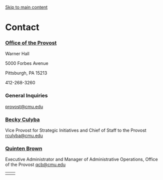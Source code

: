 [Skip to main content](https://www.cmu.edu/leadership/the-provost/contact#main-content)

# Contact

### [Office of the Provost](https://www.cmu.edu/leadership/the-provost/provost-office)

Warner Hall

5000 Forbes Avenue

Pittsburgh, PA 15213

412-268-3260

### General Inquiries

[provost@cmu.edu](mailto:provost@cmu.edu)

### [Becky Culyba](https://www.cmu.edu/leadership/the-provost/academic-leadership/culyba-bio-old-2)

Vice Provost for Strategic Initiatives and Chief of Staff to the Provost rculyba@cmu.edu

### [Quinten Brown](mailto:qcb@cmu.edu)

Executive Administrator and Manager of Administrative Operations, Office of the Provost [qcb@cmu.edu](mailto:qcb@cmu.edu)

|     |     |
| --- | --- |
|  |  |
